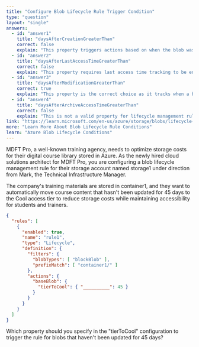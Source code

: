```yaml
---
title: "Configure Blob Lifecycle Rule Trigger Condition"
type: "question"
layout: "single"
answers:
  - id: "answer1"
    title: "daysAfterCreationGreaterThan"
    correct: false
    explain: "This property triggers actions based on when the blob was created, not when it was last updated. Since the requirement is to move blobs that haven't been updated for 45 days, creation date is not the appropriate trigger."
  - id: "answer2"
    title: "daysAfterLastAccessTimeGreaterThan"
    correct: false
    explain: "This property requires last access time tracking to be enabled on the storage account. It tracks when a blob was last read, but the question specifically asks about blobs that were not updated (modified) for 45 days."
  - id: "answer3"
    title: "daysAfterModificationGreaterThan"
    correct: true
    explain: "This property is the correct choice as it tracks when a blob was last modified or updated. It aligns perfectly with the requirement to move blobs that have not been updated for 45 days to the Cool access tier."
  - id: "answer4"
    title: "daysAfterArchiveAccessTimeGreaterThan"
    correct: false
    explain: "This is not a valid property for lifecycle management rules. Archive access time properties are not used in this context for moving blobs to Cool tier."
link: "https://learn.microsoft.com/en-us/azure/storage/blobs/lifecycle-management-policy-configure"
more: "Learn More About Blob Lifecycle Rule Conditions"
learn: "Azure Blob Lifecycle Conditions"
---
```


MDFT Pro, a well-known training agency, needs to optimize storage costs for their digital course library stored in Azure. As the newly hired cloud solutions architect for MDFT Pro, you are configuring a blob lifecycle management rule for their storage account named storage1 under direction from Mark, the Technical Infrastructure Manager. 

The company's training materials are stored in container1, and they want to automatically move course content that hasn't been updated for 45 days to the Cool access tier to reduce storage costs while maintaining accessibility for students and trainers.

```json
{
  "rules": [
    {
      "enabled": true,
      "name": "rule1",
      "type": "Lifecycle",
      "definition": {
        "filters": {
          "blobTypes": [ "blockBlob" ],
          "prefixMatch": [ "container1/" ] 
        },
        "actions": {
          "baseBlob": {
            "tierToCool": { "__________": 45 }
          }
        }
      }
    }
  ]
}
```

Which property should you specify in the "tierToCool" configuration to trigger the rule for blobs that haven't been updated for 45 days?

